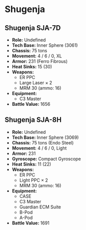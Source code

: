 # Shugenja
## Shugenja SJA-7D
- **Role:** Undefined
- **Tech Base:** Inner Sphere (3061)
- **Chassis:** 75 tons
- **Movement:** 4 / 6 / 0, XL
- **Armor:** 231 (Ferro Fibrous)
- **Heat Sinks:** 15 (30)
- **Weapons:**
  - ER PPC
  - Large Laser × 2
  - MRM 30 (ammo: 16)
- **Equipment:**
  - C3 Master
- **Battle Value:** 1656

## Shugenja SJA-8H
- **Role:** Undefined
- **Tech Base:** Inner Sphere (3069)
- **Chassis:** 75 tons (Endo Steel)
- **Movement:** 4 / 6 / 0, Light
- **Armor:** 231
- **Gyroscope:** Compact Gyroscope
- **Heat Sinks:** 11 (22)
- **Weapons:**
  - ER PPC
  - Light PPC × 2
  - MRM 30 (ammo: 16)
- **Equipment:**
  - CASE
  - C3 Master
  - Guardian ECM Suite
  - B-Pod
  - A-Pod
- **Battle Value:** 1691

